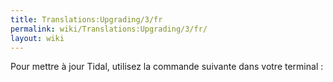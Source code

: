 ```yaml
---
title: Translations:Upgrading/3/fr
permalink: wiki/Translations:Upgrading/3/fr/
layout: wiki
---
```


Pour mettre à jour Tidal, utilisez la commande suivante dans votre
terminal :
